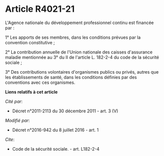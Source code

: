 # Article R4021-21

L'Agence nationale du développement professionnel continu est financée par : 

1° Les apports de ses membres, dans les conditions prévues par la convention constitutive ; 

2° La contribution annuelle de l'Union nationale des caisses d'assurance maladie mentionnée au 
3° du II de l'article L. 182-2-4 du code de la sécurité sociale
; 

3° Des contributions volontaires d'organismes publics ou privés, autres que les établissements de santé, dans les conditions
définies par des conventions avec ces organismes.

**Liens relatifs à cet article**

_Cité par_:

  - Décret n°2011-2113 du 30 décembre 2011 - art. 3 (V)

_Modifié par_:

  - Décret n°2016-942 du 8 juillet 2016 - art. 1

_Cite_:

  - Code de la sécurité sociale. - art. L182-2-4
